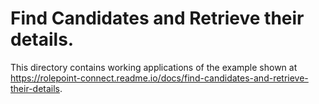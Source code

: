# Find Candidates and Retrieve their details.

This directory contains working applications of the example shown at https://rolepoint-connect.readme.io/docs/find-candidates-and-retrieve-their-details.
